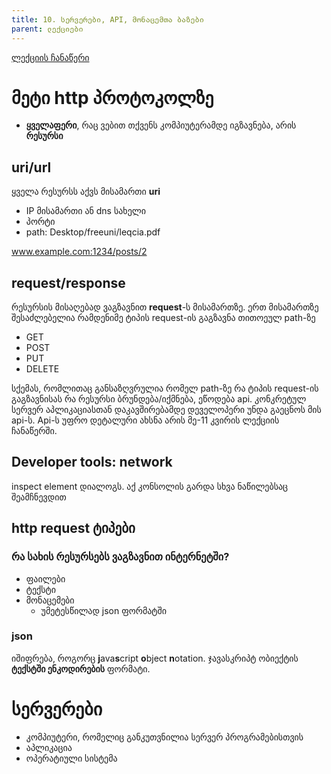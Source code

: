```yaml
---
title: 10. სერვერები, API, მონაცემთა ბაზები
parent: ლექციები
---
```



[ლექციის ჩანაწერი](https://drive.google.com/file/d/1sg45JN_NuC3ZS5fe2e7-SyQg_POl9abH/view?usp=sharing)

# მეტი http პროტოკოლზე
- **ყველაფერი**, რაც ვებით თქვენს კომპიუტერამდე იგზავნება, არის **რესურსი**

## uri/url
ყველა რესურსს აქვს მისამართი **uri**
- IP მისამართი ან dns სახელი	
- პორტი
- path: Desktop/freeuni/leqcia.pdf

www.example.com:1234/posts/2

## request/response
რესურსის მისაღებად ვაგზავნით **request**-ს მისამართზე. ერთ მისამართზე შესაძლებელია რამდენიმე ტიპის request-ის გაგზავნა თითოეულ path-ზე
+ GET
+ POST
+ PUT
+ DELETE

სქემას, რომლითაც განსაზღვრულია რომელ path-ზე რა ტიპის request-ის გაგზავნისას რა რესურსი ბრუნდება/იქმნება, ეწოდება api. კონკრეტულ სერვერ აპლიკაციასთან დაკავშირებამდე დეველოპერი უნდა გაეცნოს მის api-ს. Api-ს უფრო დეტალური ახსნა არის მე-11 კვირის ლექციის ჩანაწერში.

<!-- 
როდესაც რესურსს ვითხოვთ ბრაუზერით, 

javascriptმა გააკეთოს
 -->
## Developer tools: network
inspect element დიალოგს. აქ კონსოლის გარდა სხვა ნაწილებსაც შეამჩნევდით



## http request ტიპები

### რა სახის რესურსებს ვაგზავნით ინტერნეტში?
- ფაილები
- ტექსტი
- მონაცემები
	+ უმეტესწილად json ფორმატში
	
### json
იშიფრება, როგორც **j**ava**s**cript **o**bject **n**otation. ჯავასკრიპტ ობიექტის **ტექსტში ენკოდირების** ფორმატი.

# სერვერები

- კომპიუტერი, რომელიც განკუთვნილია სერვერ პროგრამებისთვის
- აპლიკაცია
- ოპერატიული სისტემა

<!-- 

## განსხვავება "ჩვეულებრივ" და სერვერ კომპიუტერს შორის
### ფიზიკური

### ციფრული

## სერვერ კომპიუტერის პორტი
ერთ კომპიუტერზე რამდენიმე სხვადასხვა სერვერი არის ხოლმე გაშვებული


## სერვერის მაგალითები

- localhost - ეს კომპიუტერი

### ვიზიტორთა დათვლა


 -->

